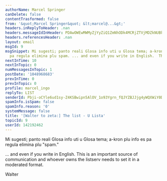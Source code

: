 ```yaml
---
authorName: Marcel Springer
canDelete: false
contentTrasformed: false
from: '&quot;Marcel Springer&quot; &lt;marcel@...&gt;'
headers.inReplyToHeader: .nan
headers.messageIdInHeader: PDAwOWEwMWMyZjYyZiQ1ZmNhODk4MCRjZTVjMDZkNUBkZWZhdWx0Pg==
headers.referencesHeader: .nan
layout: email
msgId: 9
msgSnippet: Mi sugesti; panto reali Glosa info uti u Glosa tema; a-kron plu info es
  pa regula elimina plu spam. ... and even if you write in English.  This is an
nextInTime: 10
nextInTopic: 0
numMessagesInTopic: 1
postDate: '1048968683'
prevInTime: 0
prevInTopic: 0
profile: marcel_ingo
replyTo: LIST
senderId: Pbji-oCYle6ud1sy-Z4KSBwipn5AlOV_1o93Ygrn_fQJYZBJJjg4yWQXWiY0DNGgaecXmbF8ywnTl0zOtW2eYLbKxrWuXig-HHF97hxY
spamInfo.isSpam: false
spamInfo.reason: '0'
systemMessage: false
title: '[Walter to zeta:] The list - U Lista'
topicId: 9
userId: 142192462
---
```


Mi sugesti; panto reali Glosa info uti u Glosa tema; a-kron plu info es pa 
regula elimina plu "spam."

... and even if you write in English.  This is an important source of 
communication and whoever owns the listserv needs to set it in a moderated 
format.

Walter 



